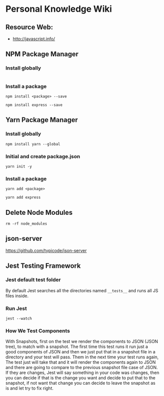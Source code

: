 # Personal Knowledge Wiki

## Resource Web:
* http://javascript.info/

## NPM Package Manager

### Install globally

```

```

### Install a package

```
npm install <package> --save
```

```
npm install express --save
```

## Yarn Package Manager

### Install globally

```
npm install yarn --global
```

### Initial and create package.json

```
yarn init -y
```

### Install a package

```
yarn add <package>
```

```
yarn add express
```

## Delete Node Modules

```
rm -rf node_modules
```

## json-server

https://github.com/typicode/json-server

## Jest Testing Framework

### Jest default test folder

By default Jest searches all the directories named `__tests__` and runs all JS files inside.

### Run Jest

```
jest --watch
```

### How We Test Components

With Snapshots, first on the test we render the components to JSON (JSON tree), to match with a snapshot. The first time this test runs it run just a good components of JSON and then we just put that in a snapshot file in a directory and your test will pass. Them in the next time your test runs again, The test just will take that and it will render the components again to JSON and there are going to compare to the previous snapshot file case of JSON. If they are changes, Jest will say something in your code was changes, then you can decide if that is the change you want and decide to put that to the snapshot, if not want that change you can decide to leave the snapshot as is and let try to fix right.
